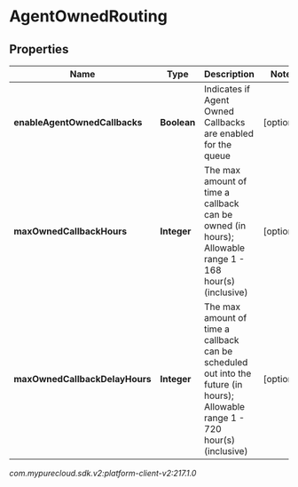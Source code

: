 # AgentOwnedRouting


## Properties

| Name | Type | Description | Notes |
| ------------ | ------------- | ------------- | ------------- |
| **enableAgentOwnedCallbacks** | **Boolean** | Indicates if Agent Owned Callbacks are enabled for the queue |  [optional] |
| **maxOwnedCallbackHours** | **Integer** | The max amount of time a callback can be owned (in hours); Allowable range 1 - 168 hour(s) (inclusive) |  [optional] |
| **maxOwnedCallbackDelayHours** | **Integer** | The max amount of time a callback can be scheduled out into the future (in hours); Allowable range 1 - 720 hour(s) (inclusive) |  [optional] |




_com.mypurecloud.sdk.v2:platform-client-v2:217.1.0_
